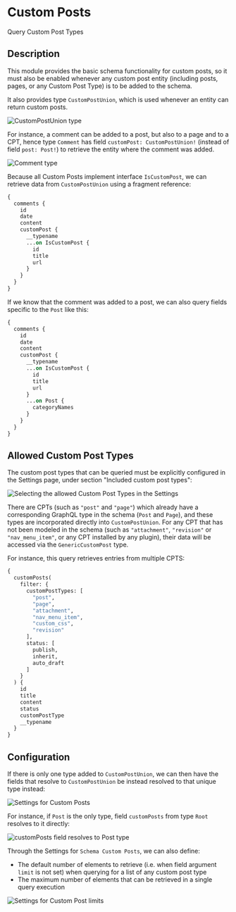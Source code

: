 # Custom Posts

Query Custom Post Types

## Description

This module provides the basic schema functionality for custom posts, so it must also be enabled whenever any custom post entity (including posts, pages, or any Custom Post Type) is to be added to the schema.

It also provides type `CustomPostUnion`, which is used whenever an entity can return custom posts.

![`CustomPostUnion` type](../../images/interactive-schema-custompost-union.png "`CustomPostUnion` type")

For instance, a comment can be added to a post, but also to a page and to a CPT, hence type `Comment` has field `customPost: CustomPostUnion!` (instead of field `post: Post!`) to retrieve the entity where the comment was added.

![`Comment` type](../../images/interactive-schema-comment.png "`Comment` type")

Because all Custom Posts implement interface `IsCustomPost`, we can retrieve data from `CustomPostUnion` using a fragment reference:

```graphql
{
  comments {
    id
    date
    content
    customPost {
      __typename
      ...on IsCustomPost {
        id
        title
        url
      }
    }
  }
}
```

If we know that the comment was added to a post, we can also query fields specific to the `Post` like this:

```graphql
{
  comments {
    id
    date
    content
    customPost {
      __typename
      ...on IsCustomPost {
        id
        title
        url
      }
      ...on Post {
        categoryNames
      }
    }
  }
}
```

## Allowed Custom Post Types

The custom post types that can be queried must be explicitly configured in the Settings page, under section "Included custom post types":

![Selecting the allowed Custom Post Types in the Settings](../../images/customposts-settings-queryable-cpts.png "Selecting the allowed Custom Post Types in the Settings")

There are CPTs (such as `"post"` and `"page"`) which already have a corresponding GraphQL type in the schema (`Post` and `Page`), and these types are incorporated directly into `CustomPostUnion`. For any CPT that has not been modeled in the schema (such as `"attachment"`, `"revision"` or `"nav_menu_item"`, or any CPT installed by any plugin), their data will be accessed via the `GenericCustomPost` type.

For instance, this query retrieves entries from multiple CPTS:

```graphql
{
  customPosts(
    filter: {
      customPostTypes: [
        "post",
        "page",
        "attachment",
        "nav_menu_item",
        "custom_css",
        "revision"
      ],
      status: [
        publish,
        inherit,
        auto_draft
      ]
    }
  ) {
    id
    title
    content
    status
    customPostType
    __typename
  }
}
```

## Configuration

If there is only one type added to `CustomPostUnion`, we can then have the fields that resolve to `CustomPostUnion` be instead resolved to that unique type instead:

![Settings for Custom Posts](../../images/settings-customposts.png "Settings for Custom Posts")

For instance, if `Post` is the only type, field `customPosts` from type `Root` resolves to it directly:

![`customPosts` field resolves to `Post` type](../../images/interactive-schema-root.png "`customPosts` field resolves to `Post` type")

Through the Settings for `Schema Custom Posts`, we can also define:

- The default number of elements to retrieve (i.e. when field argument `limit` is not set) when querying for a list of any custom post type
- The maximum number of elements that can be retrieved in a single query execution

![Settings for Custom Post limits](../../images/settings-customposts-limits.png "Settings for Custom Post limits")
